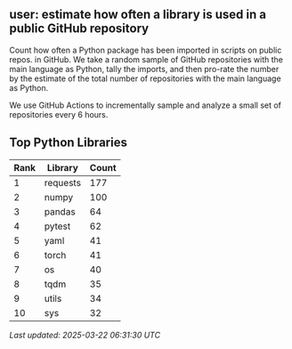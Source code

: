 ## user: estimate how often a library is used in a public GitHub repository

Count how often a Python package has been imported in scripts on public repos. in GitHub. We take a random sample of GitHub repositories with the main language as Python, tally the imports, and then pro-rate the number by the estimate of the total number of repositories with the main language as Python. 

We use GitHub Actions to incrementally sample and analyze a small set of repositories every 6 hours.

## Top Python Libraries

| Rank | Library | Count |
|------|---------|-------|
| 1 | requests | 177 |
| 2 | numpy | 100 |
| 3 | pandas | 64 |
| 4 | pytest | 62 |
| 5 | yaml | 41 |
| 6 | torch | 41 |
| 7 | os | 40 |
| 8 | tqdm | 35 |
| 9 | utils | 34 |
| 10 | sys | 32 |

*Last updated: 2025-03-22 06:31:30 UTC*

